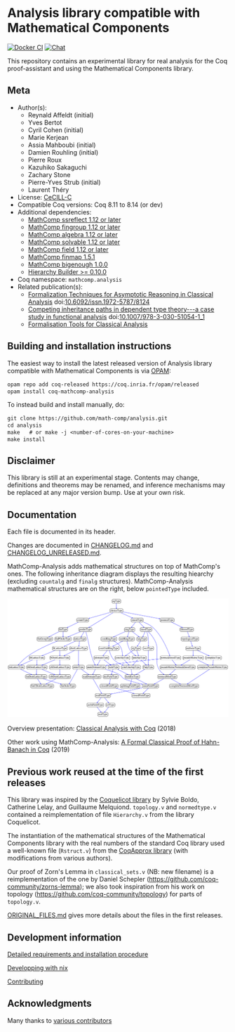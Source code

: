 <!---
This file was generated from `meta.yml`, please do not edit manually.
Follow the instructions on https://github.com/coq-community/templates to regenerate.
--->
# Analysis library compatible with Mathematical Components

[![Docker CI][docker-action-shield]][docker-action-link]
[![Chat][chat-shield]][chat-link]

[docker-action-shield]: https://github.com/math-comp/analysis/workflows/Docker%20CI/badge.svg?branch=master
[docker-action-link]: https://github.com/math-comp/analysis/actions?query=workflow:"Docker%20CI"
[chat-shield]: https://img.shields.io/badge/zulip-join_chat-brightgreen.svg
[chat-link]: https://coq.zulipchat.com/login/#narrow/stream/237666-math-comp-analysis




This repository contains an experimental library for real analysis for
the Coq proof-assistant and using the Mathematical Components library.

## Meta

- Author(s):
  - Reynald Affeldt (initial)
  - Yves Bertot
  - Cyril Cohen (initial)
  - Marie Kerjean
  - Assia Mahboubi (initial)
  - Damien Rouhling (initial)
  - Pierre Roux
  - Kazuhiko Sakaguchi
  - Zachary Stone
  - Pierre-Yves Strub (initial)
  - Laurent Théry
- License: [CeCILL-C](LICENSE)
- Compatible Coq versions: Coq 8.11 to 8.14 (or dev)
- Additional dependencies:
  - [MathComp ssreflect 1.12 or later](https://math-comp.github.io)
  - [MathComp fingroup 1.12 or later](https://math-comp.github.io)
  - [MathComp algebra 1.12 or later](https://math-comp.github.io)
  - [MathComp solvable 1.12 or later](https://math-comp.github.io)
  - [MathComp field 1.12 or later](https://math-comp.github.io)
  - [MathComp finmap 1.5.1](https://github.com/math-comp/finmap)
  - [MathComp bigenough 1.0.0](https://github.com/math-comp/bigenough)
  - [Hierarchy Builder >= 0.10.0](https://github.com/math-comp/hierarchy-builder)
- Coq namespace: `mathcomp.analysis`
- Related publication(s):
  - [Formalization Techniques for Asymptotic Reasoning in Classical Analysis](https://jfr.unibo.it/article/view/8124) doi:[10.6092/issn.1972-5787/8124](https://doi.org/10.6092/issn.1972-5787/8124)
  - [Competing inheritance paths in dependent type theory---a case study in functional analysis](https://hal.inria.fr/hal-02463336) doi:[10.1007/978-3-030-51054-1_1](https://doi.org/10.1007/978-3-030-51054-1_1)
  - [Formalisation Tools for Classical Analysis](http://www-sop.inria.fr/members/Damien.Rouhling/data/phd/thesis.pdf) 

## Building and installation instructions

The easiest way to install the latest released version of Analysis library compatible with Mathematical Components
is via [OPAM](https://opam.ocaml.org/doc/Install.html):

```shell
opam repo add coq-released https://coq.inria.fr/opam/released
opam install coq-mathcomp-analysis
```

To instead build and install manually, do:

``` shell
git clone https://github.com/math-comp/analysis.git
cd analysis
make   # or make -j <number-of-cores-on-your-machine> 
make install
```


## Disclaimer

This library is still at an experimental stage.  Contents may
change, definitions and theorems may be renamed, and inference
mechanisms may be replaced at any major version bump.  Use at your
own risk.

## Documentation

Each file is documented in its header.

Changes are documented in [CHANGELOG.md](CHANGELOG.md) and
[CHANGELOG_UNRELEASED.md](CHANGELOG_UNRELEASED.md).

MathComp-Analysis adds mathematical structures on top of MathComp's ones.
The following inheritance diagram displays the resulting hiearchy
(excluding `countalg` and `finalg` structures). MathComp-Analysis
mathematical structures are on the right, below `pointedType`
included.

![Inheritance diagram](./hierarchy.png "Inheritance diagram")

Overview presentation: [Classical Analysis with Coq](https://perso.crans.org/cohen/CoqWS2018.pdf) (2018)

Other work using MathComp-Analysis: [A Formal Classical Proof of Hahn-Banach in Coq](https://lipn.univ-paris13.fr/~kerjean/slides/slidesTYPES19.pdf) (2019)

## Previous work reused at the time of the first releases

This library was inspired by the [Coquelicot library](http://coquelicot.saclay.inria.fr/)
by Sylvie Boldo, Catherine Lelay, and Guillaume Melquiond.
`topology.v` and `normedtype.v` contained a reimplementation of file
`Hierarchy.v` from the library Coquelicot.

The instantiation of the mathematical structures of the Mathematical Components library
with the real numbers of the standard Coq library used a well-known file (`Rstruct.v`)
from the [CoqApprox library](http://tamadi.gforge.inria.fr/CoqApprox/) (with
modifications from various authors).

Our proof of Zorn's Lemma in `classical_sets.v` (NB: new filename) is a reimplementation
of the one by Daniel Schepler (https://github.com/coq-community/zorns-lemma); we also took
inspiration from his work on topology (https://github.com/coq-community/topology) for parts
of `topology.v`.

[ORIGINAL_FILES.md](ORIGINAL_FILES.md) gives more details about the
files in the first releases.

## Development information

[Detailed requirements and installation procedure](INSTALL.md)

[Developping with nix](NIX.md)

[Contributing](CONTRIBUTING.md)

## Acknowledgments

Many thanks to [various contributors](https://github.com/math-comp/analysis/graphs/contributors)
